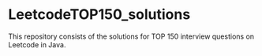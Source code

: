 # LeetcodeTOP150_solutions
This repository consists of the solutions for TOP 150 interview questions on Leetcode in Java.
